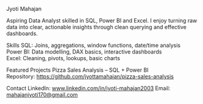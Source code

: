  Jyoti Mahajan

Aspiring Data Analyst skilled in SQL, Power BI and Excel. I enjoy turning raw data into clear, actionable insights through clean querying and effective dashboards.

 Skills
   SQL: Joins, aggregations, window functions, date/time analysis  
   Power BI: Data modelling, DAX basics, interactive dashboards  
   Excel: Cleaning, pivots, lookups, basic charts

 Featured Projects
   Pizza Sales Analysis – SQL + Power BI  
   Repository: https://github.com/jyottamahajan/pizza-sales-analysis

 Contact
   LinkedIn: www.linkedin.com/in/jyoti-mahajan2003
   Email: mahajanjyoti170@gmail.com


<!--
**jyottamahajan/jyottamahajan** is a ✨ _special_ ✨ repository because its `README.md` (this file) appears on your GitHub profile.

Here are some ideas to get you started:

- 🔭 I’m currently working on ...
- 🌱 I’m currently learning ...
- 👯 I’m looking to collaborate on ...
- 🤔 I’m looking for help with ...
- 💬 Ask me about ...
- 📫 How to reach me: ...
- 😄 Pronouns: ...
- ⚡ Fun fact: ...
-->
